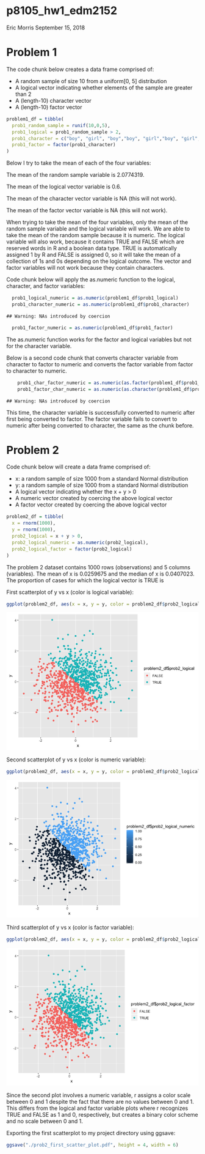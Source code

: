 p8105\_hw1\_edm2152
================
Eric Morris
September 15, 2018

Problem 1
=========

The code chunk below creates a data frame comprised of:

-   A random sample of size 10 from a uniform\[0, 5\] distribution
-   A logical vector indicating whether elements of the sample are greater than 2
-   A (length-10) character vector
-   A (length-10) factor vector

``` r
problem1_df = tibble(
  prob1_random_sample = runif(10,0,5),
  prob1_logical = prob1_random_sample > 2,
  prob1_character = c("boy", "girl", "boy","boy", "girl","boy", "girl","boy", "girl","boy"),
  prob1_factor = factor(prob1_character)
)
```

Below I try to take the mean of each of the four variables:

The mean of the random sample variable is 2.0774319.

The mean of the logical vector variable is 0.6.

The mean of the character vector variable is NA (this will not work).

The mean of the factor vector variable is NA (this will not work).

When trying to take the mean of the four variables, only the mean of the random sample variable and the logical variable will work. We are able to take the mean of the random sample because it is numeric. The logical variable will also work, because it contains TRUE and FALSE which are reserved words in R and a boolean data type. TRUE is automatically assigned 1 by R and FALSE is assigned 0, so it will take the mean of a collection of 1s and 0s depending on the logical outcome. The vector and factor variables will not work because they contain characters.

Code chunk below will apply the as.numeric function to the logical, character, and factor variables:

``` r
  prob1_logical_numeric = as.numeric(problem1_df$prob1_logical) 
  prob1_character_numeric = as.numeric(problem1_df$prob1_character)
```

    ## Warning: NAs introduced by coercion

``` r
  prob1_factor_numeric = as.numeric(problem1_df$prob1_factor)
```

The as.numeric function works for the factor and logical variables but not for the character variable.

Below is a second code chunk that converts character variable from character to factor to numeric and converts the factor variable from factor to character to numeric.

``` r
    prob1_char_factor_numeric = as.numeric(as.factor(problem1_df$prob1_character))
    prob1_factor_char_numeric = as.numeric(as.character(problem1_df$prob1_factor))
```

    ## Warning: NAs introduced by coercion

This time, the character variable is successfully converted to numeric after first being converted to factor. The factor variable fails to convert to numeric after being converted to character, the same as the chunk before.

Problem 2
=========

Code chunk below will create a data frame comprised of:

-   x: a random sample of size 1000 from a standard Normal distribution
-   y: a random sample of size 1000 from a standard Normal distribution
-   A logical vector indicating whether the x + y &gt; 0
-   A numeric vector created by coercing the above logical vector
-   A factor vector created by coercing the above logical vector

``` r
problem2_df = tibble(
  x = rnorm(1000),
  y = rnorm(1000),
  prob2_logical = x + y > 0,
  prob2_logical_numeric = as.numeric(prob2_logical),
  prob2_logical_factor = factor(prob2_logical)
)
```

The problem 2 dataset contains 1000 rows (observations) and 5 columns (variables). The mean of x is 0.0259675 and the median of x is 0.0407023. The proportion of cases for which the logical vector is TRUE is

First scatterplot of y vs x (color is logical variable):

``` r
ggplot(problem2_df, aes(x = x, y = y, color = problem2_df$prob2_logical)) + geom_point()
```

![](p8105_hw1_edm2152_files/figure-markdown_github/unnamed-chunk-1-1.png)

Second scatterplot of y vs x (color is numeric variable):

``` r
ggplot(problem2_df, aes(x = x, y = y, color = problem2_df$prob2_logical_numeric)) + geom_point()
```

![](p8105_hw1_edm2152_files/figure-markdown_github/unnamed-chunk-2-1.png)

Third scatterplot of y vs x (color is factor variable):

``` r
ggplot(problem2_df, aes(x = x, y = y, color = problem2_df$prob2_logical_factor)) + geom_point()
```

![](p8105_hw1_edm2152_files/figure-markdown_github/unnamed-chunk-3-1.png)

Since the second plot involves a numeric variable, r assigns a color scale between 0 and 1 despite the fact that there are no values between 0 and 1. This differs from the logical and factor variable plots where r recognizes TRUE and FALSE as 1 and 0, respectively, but creates a binary color scheme and no scale between 0 and 1.

Exporting the first scatterplot to my project directory using ggsave:

``` r
ggsave("./prob2_first_scatter_plot.pdf", height = 4, width = 6)
```
